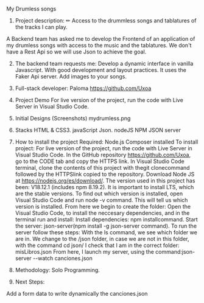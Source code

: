 My Drumless songs
1. Project description:
✏
 Access to the drummless songs and tablatures of the tracks I can play.

A Backend team has asked me to develop the Frontend of an application of my drumless songs with access to the music and the tablatures. We don't have a Rest Api so we will use Json to achieve the goal.

2. The backend team requests me:
Develop a dynamic interface in vanilla Javascript. With good development and layout practices.
It uses the Faker Api server.
Add images to your songs.
3. Full-stack developer:
Paloma https://github.com/Uxoa
4. Project Demo
For live version of the project, run the code with Live Server in Visual Studio Code.

5. Initial Designs (Screenshots)
mydrumless.png

6. Stacks
HTML & CSS3.
javaScript
Json.
nodeJS
NPM
JSON server
7. How to install the project
Required:
Node.js
Composer installed
To install project:
For live version of the project, run the code with Live Server in Visual Studio Code.
In the GitHub repository https://github.com/Uxoa, go to the CODE tab and copy the HTTPS link.
In Visual Studio Code terminal, clone the contents of this project with thegit clonecommand followed by the HTTPSlink copied to the repository.
Download Node JS at https://nodejs.org/es/download/. The version used in this project has been: V18.12.1 (includes npm 8.19.2).
It is important to install LTS, which are the stable versions.
To find out which version is installed, open Visual Studio Code and run node -v command.
This will tell us which version is installed.
From here we begin to create the folder:
Open the Visual Studio Code, to install the neccesary dependencies, and in the terminal run and install:
Install dependencies: npm installcommand.
Start the server: json-server(npm install -g json-server command).
To run the server follow these steps:
With the ls command, we see which folder we are in.
We change to the /json folder, in case we are not in this folder, with the command cd json/
I check that I am in the correct folder: misLibros.json
From here, I launch my server, using the command:json-server --watch canciones.json
8. Methodology:
Solo Programming.
9. Next Steps:

Add a form data to write dynamically the canciones.json
